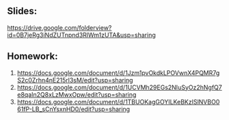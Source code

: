 ## Slides: 
https://drive.google.com/folderview?id=0B7jeRg3iNdZUTnpnd3RlWm1zUTA&usp=sharing

## Homework:
1. https://docs.google.com/document/d/1Jzm1pvOkdkLPOVwnX4PQMR7gS2c0Zrhn4nE215rl3sM/edit?usp=sharing
2. https://docs.google.com/document/d/1UCVMh29EGs2NIuSyOz2hNgfQ7e8qaIn2Q8xLzMwxOpw/edit?usp=sharing
3. https://docs.google.com/document/d/1TBUOKagGOYILKeBKzISlNVBO061fP-LB_sCnYsxnHD0/edit?usp=sharing
